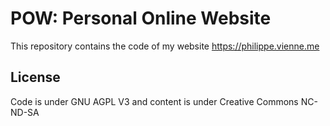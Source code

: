 # POW: Personal Online Website

This repository contains the code of my website https://philippe.vienne.me

## License
Code is under GNU AGPL V3 and content is under Creative Commons NC-ND-SA